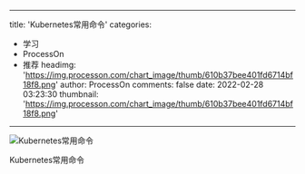 
---
title: 'Kubernetes常用命令'
categories: 
 - 学习
 - ProcessOn
 - 推荐
headimg: 'https://img.processon.com/chart_image/thumb/610b37bee401fd6714bf18f8.png'
author: ProcessOn
comments: false
date: 2022-02-28 03:23:30
thumbnail: 'https://img.processon.com/chart_image/thumb/610b37bee401fd6714bf18f8.png'
---

<div>   
<img class="thumb" alt="Kubernetes常用命令" src="https://img.processon.com/chart_image/thumb/610b37bee401fd6714bf18f8.png" referrerpolicy="no-referrer">
<p>Kubernetes常用命令</p>  
</div>
            